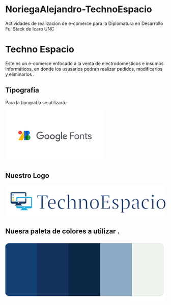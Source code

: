 # NoriegaAlejandro-TechnoEspacio
Actividades de realizacion de e-comerce para la Diplomatura en Desarrollo Ful Stack de Icaro UNC


# Techno Espacio
Este es un e-comerce enfocado a la venta de electrodomesticos e insumos informáticos, en donde los ususarios podran realizar pedidos, modificarlos y eliminarlos .


## Tipografía 
Para la tipografía se utilizará.:

![](https://github.com/alenoriega76/NoriegaAlejandro-TechnoEspacio/blob/master/fonts.png?raw=true)



## Nuestro Logo 
![](https://github.com/alenoriega76/NoriegaAlejandro-TechnoEspacio/blob/master/logitoo2_Capa%201_copy_1.png?raw=true)

## Nuesra paleta de colores a utilizar .
![](https://github.com/alenoriega76/NoriegaAlejandro-TechnoEspacio/blob/master/paletaColor.png?raw=true)
